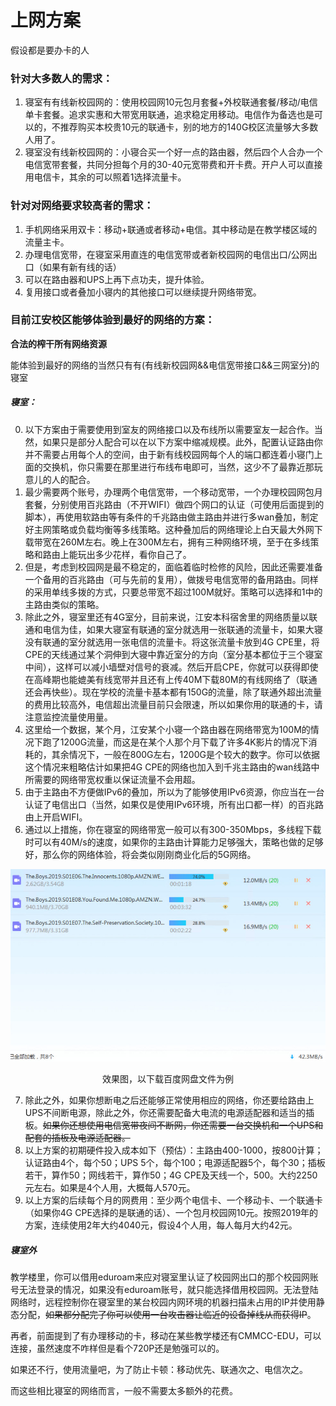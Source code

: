 # 上网方案
假设都是要办卡的人
### 针对大多数人的需求：
1. 寝室有有线新校园网的：使用校园网10元包月套餐+外校联通套餐/移动/电信单卡套餐。追求实惠和大带宽用联通，追求稳定用移动。电信作为备选也是可以的，不推荐购买本校贵10元的联通卡，别的地方的140G校区流量够大多数人用了。
2. 寝室没有线新校园网的：小寝合买一个好一点的路由器，然后四个人合办一个电信宽带套餐，共同分担每个月的30-40元宽带费和开卡费。开户人可以直接用电信卡，其余的可以照着1选择流量卡。

### 针对对网络要求较高者的需求：
1. 手机网络采用双卡：移动+联通或者移动+电信。其中移动是在教学楼区域的流量主卡。
2. 办理电信宽带，在寝室采用直连的电信宽带或者新校园网的电信出口/公网出口（如果有新有线的话）
3. 可以在路由器和UPS上再下点功夫，提升体验。
4. 复用接口或者叠加小寝内的其他接口可以继续提升网络带宽。

### 目前江安校区能够体验到最好的网络的方案：
**合法的榨干所有网络资源**

能体验到最好的网络的当然只有有(有线新校园网&&电信宽带接口&&三网室分)的寝室
##### 寝室：
0. 以下方案由于需要使用到室友的网络接口以及布线所以需要室友一起合作。当然，如果只是部分人配合可以在以下方案中缩减规模。此外，配置认证路由你并不需要占用每个人的空间，由于新有线校园网每个人的端口都连着小寝门上面的交换机，你只需要在那里进行布线布电即可，当然，这少不了最靠近那玩意儿的人的配合。
1. 最少需要两个账号，办理两个电信宽带，一个移动宽带，一个办理校园网包月套餐，分别使用百兆路由（不开WIFI）做四个网口的认证（可使用后面提到的脚本），再使用软路由等有条件的千兆路由做主路由并进行多wan叠加，制定好主网策略或负载均衡等多线策略。这种叠加后的网络理论上白天最大外网下载带宽在260M左右。晚上在300M左右，拥有三种网络环境，至于在多线策略和路由上能玩出多少花样，看你自己了。
2. 但是，考虑到校园网是最不稳定的，面临着临时检修的风险，因此还需要准备一个备用的百兆路由（可与先前的复用），做拨号电信宽带的备用路由。同样的采用单线多拨的方式，只要总带宽不超过100M就好。策略可以选择和1中的主路由类似的策略。
3. 除此之外，寝室里还有4G室分，目前来说，江安本科宿舍里的网络质量以联通和电信为佳，如果大寝室有联通的室分就选用一张联通的流量卡，如果大寝没有联通的室分就选用一张电信的流量卡。将这张流量卡放到4G CPE里，将CPE的天线通过某个洞伸到大寝中靠近室分的方向（室分基本都位于三个寝室中间），这样可以减小墙壁对信号的衰减。然后开启CPE，你就可以获得即使在高峰期也能媲美有线宽带并且还有上传40M下载80M的有线网络了（联通还会再快些）。现在学校的流量卡基本都有150G的流量，除了联通外超出流量的费用比较高外，电信超出流量目前只会限速，所以如果你用的联通的卡，请注意监控流量使用量。
4. 这里给一个数据，某个月，江安某个小寝一个路由器在网络带宽为100M的情况下跑了1200G流量，而这是在某个人那个月下载了许多4K影片的情况下消耗的，其余情况下，一般在800G左右，1200G是个较大的数字。你可以依据这个情况来粗略估计如果把4G CPE的网络也加入到千兆主路由的wan线路中所需要的网络带宽权重以保证流量不会用超。
5. 由于主路由不方便做IPv6的叠加，所以为了能够使用IPv6资源，你应当在一台认证了电信出口（当然，如果仅是使用IPv6环境，所有出口都一样）的百兆路由上开启WIFI。
6. 通过以上措施，你在寝室的网络带宽一般可以有300-350Mbps，多线程下载时可以有40M/s的速度，如果你的主路由计算能力足够强大，策略也做的足够好，那么你的网络体验，将会类似刚刚商业化后的5G网络。

<div align="center">
<img src="/assets/叠加效果.jpg"/>
<p>效果图，以下载百度网盘文件为例</p>
</div>

7. 除此之外，如果你想断电之后还能够正常使用相应的网络，你还要给路由上UPS不间断电源，除此之外，你还需要配备大电流的电源适配器和适当的插板。~~如果你还想使用电信宽带夜间不断网，你还需要一台交换机和一个UPS和配套的插板及电源适配器。~~
8. 以上方案的初期硬件投入成本如下（预估）：主路由400-1000，按800计算；认证路由4个，每个50；UPS 5个，每个100；电源适配器5个，每个30；插板若干，算作50；网线若干，算作50；4G CPE及天线一个，500。大约2250元左右。如果是4个人用，大概每人570元。
9. 以上方案的后续每个月的网费用：至少两个电信卡、一个移动卡、一个联通卡（如果你4G CPE选择的是联通的话）、一个包月校园网10元。按照2019年的方案，连续使用2年大约4040元，假设4个人用，每人每月大约42元。

##### 寝室外

教学楼里，你可以借用eduroam来应对寝室里认证了校园网出口的那个校园网账号无法登录的情况，如果没有eduroam账号，就只能选择借用校园网。无法登陆网络时，远程控制你在寝室里的某台校园内网环境的机器扫描未占用的IP并使用静态分配，~~如果都分配完了你可以使用一台攻击器让临近的设备掉线从而获得IP~~。

再者，前面提到了有办理移动的卡，移动在某些教学楼还有CMMCC-EDU，可以连接，虽然速度不咋样但是看个720P还是勉强可以的。

如果还不行，使用流量吧，为了防止卡顿：移动优先、联通次之、电信次之。

而这些相比寝室的网络而言，一般不需要太多额外的花费。

